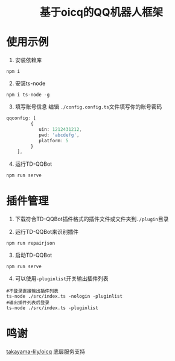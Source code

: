 <div align="center">
    <h1>基于oicq的QQ机器人框架</h1>
    <p>
</p>
</div>

# 使用示例
1. 安装依赖库
```shell
npm i
```
2. 安装ts-node
```
npm i ts-node -g
```
3. 填写账号信息
编辑 `./config.config.ts`文件填写你的账号密码
```typescript
qqconfig: [
		 {
		 	uin: 1212431212,
		 	pwd: 'abcdefg',
		 	platform: 5
		 }
	],
```
4. 运行TD-QQBot
```shell
npm run serve
```

# 插件管理
1. 下载符合TD-QQBot插件格式的插件文件或文件夹到`./plugin`目录

2. 运行TD-QQBot来识别插件
```shell
npm run repairjson
```

3. 启动TD-QQBot
```shell
npm run serve
```

4. 可以使用`-pluginlist`开关输出插件列表
```shell
#不登录直接输出插件列表
ts-node ./src/index.ts -nologin -pluginlist
#输出插件列表后登录
ts-node ./src/index.ts -pluginlist
```


# 鸣谢
 [takayama-lily/oicq](https://github.com/takayama-lily/oicq) 底层服务支持


